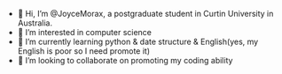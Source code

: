 - 👋 Hi, I’m @JoyceMorax, a postgraduate student in Curtin University in Australia. 
- 👀 I’m interested in computer science 
- 🌱 I’m currently learning python & date structure & English(yes, my English is poor so I need promote it)
- 💞️ I’m looking to collaborate on promoting my coding ability
  

<!---
JoyceMorax/JoyceMorax is a ✨ special ✨ repository because its `README.md` (this file) appears on your GitHub profile.
You can click the Preview link to take a look at your changes.
--->
